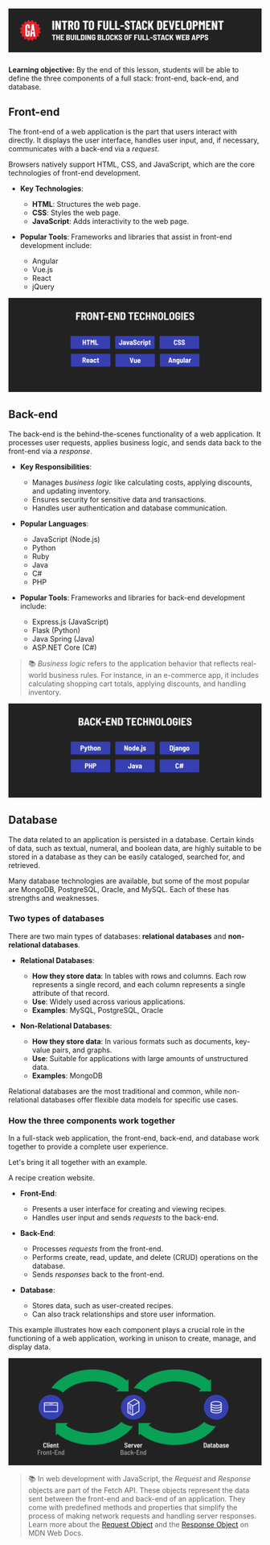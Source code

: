 # ![Intro to Full-Stack Development - The Building Blocks of Full-Stack Web Apps](./assets/hero.png)

**Learning objective:** By the end of this lesson, students will be able to define the three components of a full stack: front-end, back-end, and database.

## Front-end

The front-end of a web application is the part that users interact with directly. It displays the user interface, handles user input, and, if necessary, communicates with a back-end via a *request*.

Browsers natively support HTML, CSS, and JavaScript, which are the core technologies of front-end development.

- **Key Technologies**:
  - **HTML**: Structures the web page.
  - **CSS**: Styles the web page.
  - **JavaScript**: Adds interactivity to the web page.

- **Popular Tools**: Frameworks and libraries that assist in front-end development include:
  - Angular
  - Vue.js
  - React
  - jQuery

![A list of common front-end technologies](./assets/front-end-tech.png)

## Back-end

The back-end is the behind-the-scenes functionality of a web application. It processes user requests, applies business logic, and sends data back to the front-end via a *response*.

- **Key Responsibilities**:
  - Manages *business logic* like calculating costs, applying discounts, and updating inventory.
  - Ensures security for sensitive data and transactions.
  - Handles user authentication and database communication.

- **Popular Languages**:
  - JavaScript (Node.js)
  - Python
  - Ruby
  - Java
  - C#
  - PHP

- **Popular Tools**: Frameworks and libraries for back-end development include:
  - Express.js (JavaScript)
  - Flask (Python)
  - Java Spring (Java)
  - ASP.NET Core (C#)

> 📚 *Business logic* refers to the application behavior that reflects real-world business rules. For instance, in an e-commerce app, it includes calculating shopping cart totals, applying discounts, and handling inventory.

![A list of common back-end technologies](./assets/back-end-tech.png)

## Database

The data related to an application is persisted in a database. Certain kinds of data, such as textual, numeral, and boolean data, are highly suitable to be stored in a database as they can be easily cataloged, searched for, and retrieved.

Many database technologies are available, but some of the most popular are MongoDB, PostgreSQL, Oracle, and MySQL. Each of these has strengths and weaknesses.

### Two types of databases

There are two main types of databases: **relational databases** and **non-relational databases**.

- **Relational Databases**:
  - **How they store data**: In tables with rows and columns. Each row represents a single record, and each column represents a single attribute of that record.
  - **Use**: Widely used across various applications.
  - **Examples**: MySQL, PostgreSQL, Oracle

- **Non-Relational Databases**:
  - **How they store data**: In various formats such as documents, key-value pairs, and graphs.
  - **Use**: Suitable for applications with large amounts of unstructured data.
  - **Examples**: MongoDB

Relational databases are the most traditional and common, while non-relational databases offer flexible data models for specific use cases.

### How the three components work together

In a full-stack web application, the front-end, back-end, and database work together to provide a complete user experience. 

Let's bring it all together with an example.

A recipe creation website.

- **Front-End**: 
  - Presents a user interface for creating and viewing recipes.
  - Handles user input and sends *requests* to the back-end.

- **Back-End**: 
  - Processes *requests* from the front-end.
  - Performs create, read, update, and delete (CRUD) operations on the database.
  - Sends *responses* back to the front-end.

- **Database**: 
  - Stores data, such as user-created recipes.
  - Can also track relationships and store user information.

This example illustrates how each component plays a crucial role in the functioning of a web application, working in unison to create, manage, and display data.

![Communication between a client, server, and database](./assets/the-building-blocks.png)

> 📚 In web development with JavaScript, the *Request* and *Response* objects are part of the Fetch API. These objects represent the data sent between the front-end and back-end of an application. They come with predefined methods and properties that simplify the process of making network requests and handling server responses. Learn more about the [Request Object](https://developer.mozilla.org/en-US/docs/Web/API/Request) and the [Response Object](https://developer.mozilla.org/en-US/docs/Web/API/Response) on MDN Web Docs.
